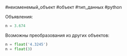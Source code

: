 #неизменемый_объект #объект #тип_данных #python 

Объявления:
```python
n = 3.674
```
Возможны преобразования из других объектов:
```python
n = float('4.3245')
n = float(3)
```